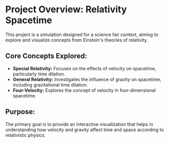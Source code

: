 # Project Overview: Relativity Spacetime

This project is a simulation designed for a science fair context, aiming to explore and visualize concepts from Einstein's theories of relativity.

## Core Concepts Explored:

*   **Special Relativity:** Focuses on the effects of velocity on spacetime, particularly time dilation.
*   **General Relativity:** Investigates the influence of gravity on spacetime, including gravitational time dilation.
*   **Four-Velocity:** Explores the concept of velocity in four-dimensional spacetime.

## Purpose:

The primary goal is to provide an interactive visualization that helps in understanding how velocity and gravity affect time and space according to relativistic physics.
